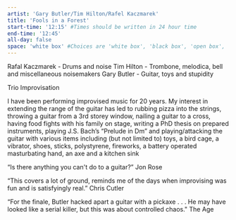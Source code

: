 ```yaml
---
artist: 'Gary Butler/Tim Hilton/Rafel Kaczmarek'
title: 'Fools in a Forest'
start-time: '12:15' #Times should be written in 24 hour time
end-time: '12:45'
all-day: false
space: 'white box' #Choices are 'white box', 'black box', 'open box', 'grounds'
---
```

<!-- Description -->
Rafal Kaczmarek - Drums and noise
Tim Hilton - Trombone, melodica, bell and miscellaneous noisemakers
Gary Butler - Guitar, toys and stupidity

Trio Improvisation

<!-- Bio -->
I have been performing improvised music for 20 years. My interest in extending the range of the guitar has led to rubbing pizza into the strings, throwing a guitar from a 3rd storey window, nailing a guitar to a cross, having food fights with his family on stage, writing a PhD thesis on prepared instruments, playing J.S. Bach’s “Prelude in Dm” and playing/attacking the guitar with various items including (but not limited to) toys, a bird cage, a vibrator, shoes, sticks, polystyrene, fireworks, a battery operated masturbating hand, an axe and a kitchen sink

“Is there anything you can't do to a guitar?” Jon Rose

“This covers a lot of ground, reminds me of the days when improvising was fun and is satisfyingly real.” Chris Cutler

“For the finale, Butler hacked apart a guitar with a pickaxe . . . He may have looked like a serial killer, but this was about controlled chaos." The Age
